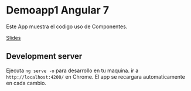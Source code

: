 # Demoapp1 Angular 7

Este App muestra el codigo uso de Componentes.

[Slides](https://docs.google.com/presentation/d/1q2lt_T0gx_O22tId1VCTKlOYAE0aXg9P3ba1-hVsxTU/edit?usp=sharing)

## Development server
Ejecuta `ng serve -o` para desarrollo en tu maquina. 
ir a `http://localhost:4200/` en Chrome. El app se recargara automaticamente en cada cambio.
